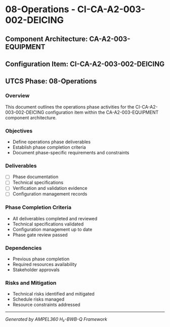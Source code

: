 # 08-Operations - CI-CA-A2-003-002-DEICING

## Component Architecture: CA-A2-003-EQUIPMENT
## Configuration Item: CI-CA-A2-003-002-DEICING
## UTCS Phase: 08-Operations

### Overview
This document outlines the operations phase activities for the CI-CA-A2-003-002-DEICING configuration item within the CA-A2-003-EQUIPMENT component architecture.

### Objectives
- Define operations phase deliverables
- Establish phase completion criteria
- Document phase-specific requirements and constraints

### Deliverables
- [ ] Phase documentation
- [ ] Technical specifications
- [ ] Verification and validation evidence
- [ ] Configuration management records

### Phase Completion Criteria
- All deliverables completed and reviewed
- Technical specifications validated
- Configuration management up to date
- Phase gate review passed

### Dependencies
- Previous phase completion
- Required resources availability
- Stakeholder approvals

### Risks and Mitigation
- Technical risks identified and mitigated
- Schedule risks managed
- Resource constraints addressed

---
*Generated by AMPEL360 H₂-BWB-Q Framework*
